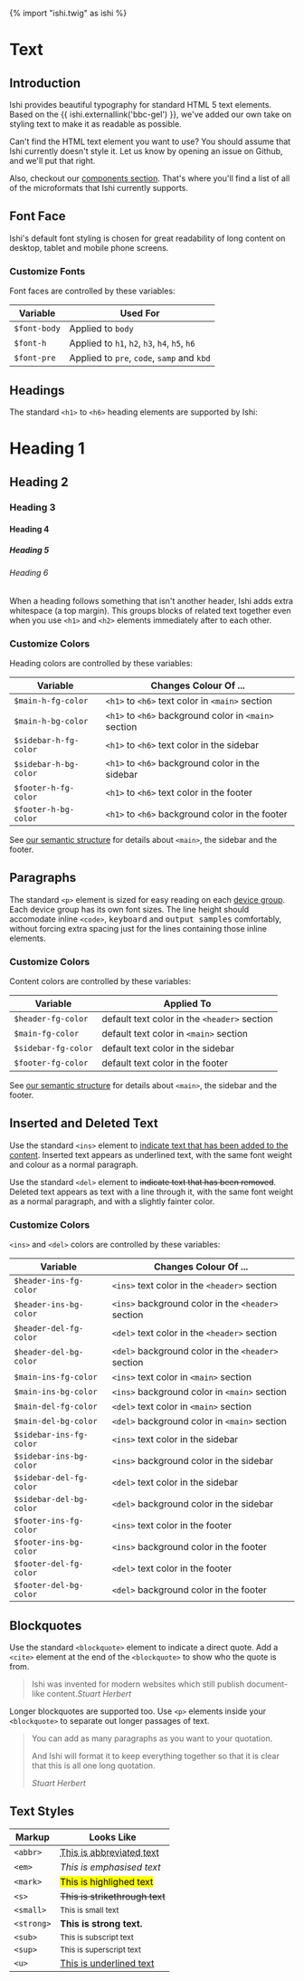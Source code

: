 {% import "ishi.twig" as ishi %}
# Text

## Introduction

Ishi provides beautiful typography for standard HTML 5 text elements. Based on the {{ ishi.externallink('bbc-gel') }}, we've added our own take on styling text to make it as readable as possible.

Can't find the HTML text element you want to use? You should assume that Ishi currently doesn't style it. Let us know by opening an issue on Github, and we'll put that right.

Also, checkout our [components section](../components/index.html). That's where you'll find a list of all of the microformats that Ishi currently supports.

## Font Face

Ishi's default font styling is chosen for great readability of long content on desktop, tablet and mobile phone screens.

### Customize Fonts

Font faces are controlled by these variables:

Variable     | Used For
-------------|----------
`$font-body` | Applied to `body`
`$font-h`    | Applied to `h1`, `h2`, `h3`, `h4`, `h5`, `h6`
`$font-pre`  | Applied to `pre`, `code`, `samp` and `kbd`

## Headings

The standard `<h1>` to `<h6>` heading elements are supported by Ishi:

<h1 class="notoc">Heading 1</h1>
<h2 class="notoc">Heading 2</h2>
<h3 class="notoc">Heading 3</h3>
<h4 class="notoc">Heading 4</h4>
<h5 class="notoc">Heading 5</h5>
<h6 class="notoc">Heading 6</h6>

When a heading follows something that isn't another header, Ishi adds extra whitespace (a top margin). This groups blocks of related text together even when you use `<h1>` and `<h2>` elements immediately after to each other.

### Customize Colors

Heading colors are controlled by these variables:

Variable | Changes Colour Of ...
---------|----------------------
`$main-h-fg-color` | `<h1>` to `<h6>` text color in `<main>` section
`$main-h-bg-color` | `<h1>` to `<h6>` background color in `<main>` section
`$sidebar-h-fg-color` | `<h1>` to `<h6>` text color in the sidebar
`$sidebar-h-bg-color` | `<h1>` to `<h6>` background color in the sidebar
`$footer-h-fg-color` | `<h1>` to `<h6>` text color in the footer
`$footer-h-bg-color` | `<h1>` to `<h6>` background color in the footer

See [our semantic structure](../structure/index.html) for details about `<main>`, the sidebar and the footer.

## Paragraphs

The standard `<p>` element is sized for easy reading on each [device group](../concepts/device-groups.html). Each device group has its own font sizes. The line height should accomodate inline `<code>`, <kbd>keyboard</kbd> and <samp>output samples</samp> comfortably, without forcing extra spacing just for the lines containing those inline elements.

### Customize Colors

Content colors are controlled by these variables:

Variable | Applied To
---------|----------------------
`$header-fg-color` | default text color in the `<header>` section
`$main-fg-color` | default text color in `<main>` section
`$sidebar-fg-color` | default text color in the sidebar
`$footer-fg-color` | default text color in the footer

See [our semantic structure](../structure/index.html) for details about `<main>`, the sidebar and the footer.

## Inserted and Deleted Text

Use the standard `<ins>` element to <ins>indicate text that has been added to the content</ins>. Inserted text appears as underlined text, with the same font weight and colour as a normal paragraph.

Use the standard `<del>` element to <del>indicate text that has been removed</del>. Deleted text appears as text with a line through it, with the same font weight as a normal paragraph, and with a slightly fainter color.

### Customize Colors

`<ins>` and `<del>` colors are controlled by these variables:

Variable | Changes Colour Of ...
---------|----------------------
`$header-ins-fg-color` | `<ins>` text color in the `<header>` section
`$header-ins-bg-color` | `<ins>` background color in the `<header>` section
`$header-del-fg-color` | `<del>` text color in the `<header>` section
`$header-del-bg-color` | `<del>` background color in the `<header>` section
`$main-ins-fg-color` | `<ins>` text color in `<main>` section
`$main-ins-bg-color` | `<ins>` background color in `<main>` section
`$main-del-fg-color` | `<del>` text color in `<main>` section
`$main-del-bg-color` | `<del>` background color in `<main>` section
`$sidebar-ins-fg-color` | `<ins>` text color in the sidebar
`$sidebar-ins-bg-color` | `<ins>` background color in the sidebar
`$sidebar-del-fg-color` | `<del>` text color in the sidebar
`$sidebar-del-bg-color` | `<del>` background color in the sidebar
`$footer-ins-fg-color` | `<ins>` text color in the footer
`$footer-ins-bg-color` | `<ins>` background color in the footer
`$footer-del-fg-color` | `<del>` text color in the footer
`$footer-del-bg-color` | `<del>` background color in the footer

## Blockquotes

Use the standard `<blockquote>` element to indicate a direct quote. Add a `<cite>` element at the end of the `<blockquote>` to show who the quote is from.

<blockquote>Ishi was invented for modern websites which still publish document-like content.<cite>Stuart Herbert</cite></blockquote>

Longer blockquotes are supported too. Use `<p>` elements inside your `<blockquote>` to separate out longer passages of text.

> You can add as many paragraphs as you want to your quotation.
>
> And Ishi will format it to keep everything together so that it is clear that this is all one long quotation.
>
> <cite>Stuart Herbert</cite>

## Text Styles

Markup | Looks Like
-------|-----------
`<abbr>`   | <abbr title="abbreviation">This is abbreviated text</abbr>
`<em>`     | <em>This is emphasised text</em>
`<mark>`   | <mark>This is highlighed text</mark>
`<s>`      | <s>This is strikethrough text</s>
`<small>`  | <small>This is small text</small>
`<strong>` | <strong>This is strong text.</strong>
`<sub>`    | <sub>This is subscript text</sub>
`<sup>`    | <sup>This is superscript text</sup>
`<u>`      | <u>This is underlined text</u>
